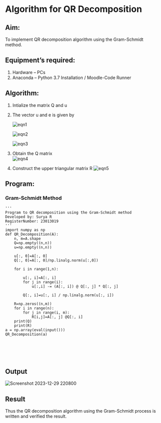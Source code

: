 # Algorithm for QR Decomposition
## Aim:
To implement QR decomposition algorithm using the Gram-Schmidt method.
## Equipment’s required:
1.	Hardware – PCs
2.	Anaconda – Python 3.7 Installation / Moodle-Code Runner
## Algorithm:
1.	Intialize the matrix Q and u
2.	The vector u and e is given by

    ![eqn1](./ex4.jpg)

    ![eqn2](./ex6.jpg)

    ![eqn3](./ex3.jpg)

3.	Obtain the Q matrix   
    ![eqn4](./ex1.jpg)
4.	Construct the upper triangular matrix R
    ![eqn5](./ex2.jpg)



## Program:
### Gram-Schmidt Method
```
''' 
Program to QR decomposition using the Gram-Schmidt method
Developed by: Surya R
RegisterNumber: 23013019
'''
import numpy as np
def QR_Decomposition(A):
    n, m=A.shape
    Q=np.empty((n,n))
    u=np.empty((n,n))
    
    u[:, 0]=A[:, 0]
    Q[:, 0]=A[:, 0]/np.linalg.norm(u[:,0])
    
    for i in range(1,n):
        
        u[:, i]=A[:, i]
        for j in range(i):
            u[:,i] -= (A[:, i]) @ Q[:, j] * Q[:, j]
            
        Q[:, i]=u[:, i] / np.linalg.norm(u[:, i])   
             
    R=np.zeros((n,m))
    for i in range(n):
        for j in range(i, m):
            R[i,j]=A[:, j] @Q[:, i]
    print(Q)
    print(R)
a = np.array(eval(input()))
QR_Decomposition(a)






```

## Output
![Screenshot 2023-12-29 220800](https://github.com/SuryaR03/QRdecomposition/assets/147140237/94e60da3-2e30-4743-a014-6b0f5e5ffd13)


## Result
Thus the QR decomposition algorithm using the Gram-Schmidt process is written and verified the result.
